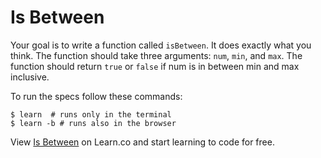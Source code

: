 # Is Between

Your goal is to write a function called `isBetween`. It does exactly what you think. The function should take three arguments: `num`, `min`, and `max`. The function should return `true` or `false` if num is in between min and max inclusive.

To run the specs follow these commands:

  ```shell
  $ learn  # runs only in the terminal
  $ learn -b # runs also in the browser
  ```

<p data-visibility='hidden'>View <a href='https://learn.co/lessons/isBetween.js' title='Is Between'>Is Between</a> on Learn.co and start learning to code for free.</p>

